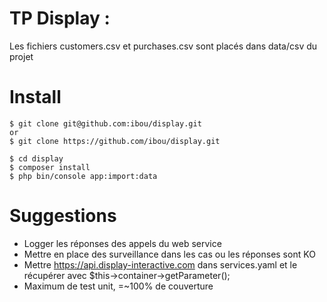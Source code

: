 TP Display : 
================= 

Les fichiers customers.csv et purchases.csv sont placés dans data/csv du projet


Install
=======

    $ git clone git@github.com:ibou/display.git 
    or 
    $ git clone https://github.com/ibou/display.git 

    $ cd display
    $ composer install  
    $ php bin/console app:import:data
 
Suggestions
===========
 * Logger les réponses des appels du web service
 * Mettre en place des surveillance dans les cas ou les réponses sont KO
 * Mettre https://api.display-interactive.com dans services.yaml et le récupérer avec $this->container->getParameter();
 * Maximum de test unit, =~100% de couverture 
